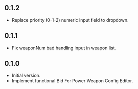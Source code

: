 ## 0.1.2

* Replace priority (0-1-2) numeric input field to dropdown.

## 0.1.1

* Fix weaponNum bad handling input in weapon list.

## 0.1.0

* Initial version.
* Implement functional Bid For Power Weapon Config Editor.
